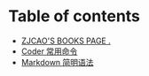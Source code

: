 # Table of contents

* [ZJCAO'S BOOKS PAGE .](README.md)
* [Coder 常用命令](coder-chang-yong-ming-ling.md)
* [Markdown 简明语法](markdown-jian-ming-yu-fa.md)

